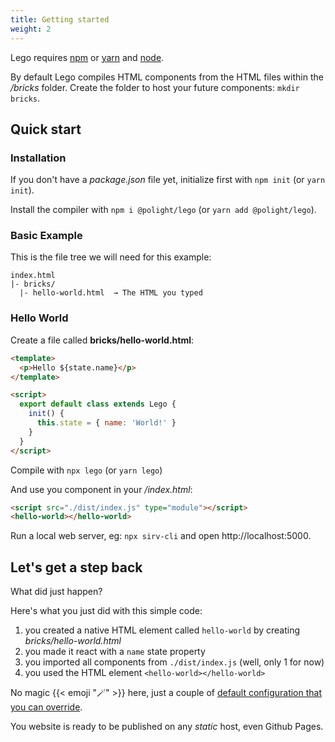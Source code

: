```yaml
---
title: Getting started
weight: 2
---
```


Lego requires [npm](https://npmjs.com) or [yarn](https://yarnpkg.com) and [node](https://nodejs.org/).

By default Lego compiles HTML components from the HTML files within the _/bricks_ folder.
Create the folder to host your future components: `mkdir bricks`.

## Quick start

### Installation

If you don't have a _package.json_ file yet, initialize first with `npm init` (or `yarn init`).

Install the compiler with `npm i @polight/lego` (or `yarn add @polight/lego`).

### Basic Example

This is the file tree we will need for this example:

```
index.html
|- bricks/
  |- hello-world.html  → The HTML you typed
```

### Hello World

Create a file called **bricks/hello-world.html**:

```html
<template>
  <p>Hello ${state.name}</p>
</template>

<script>
  export default class extends Lego {
    init() {
      this.state = { name: 'World!' }
    }
  }
</script>
```

Compile with `npx lego` (or `yarn lego`)

And use you component in your _/index.html_:

```html
<script src="./dist/index.js" type="module"></script>
<hello-world></hello-world>
```

Run a local web server, eg: `npx sirv-cli` and open http://localhost:5000.

## Let's get a step back

What did just happen?

Here's what you just did with this simple code:

1. you created a native HTML element called `hello-world` by creating _bricks/hello-world.html_
2. you made it react with a `name` state property
3. you imported all components from `./dist/index.js` (well, only 1 for now)
4. you used the HTML element `<hello-world></hello-world>`

No magic {{< emoji "🪄" >}} here, just a couple of [default configuration that you can override](/configuring-components/).

You website is ready to be published on any _static_ host, even Github Pages.
